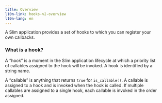 ```yaml
---
title: Overview
l10n-link: hooks-v2-overview
l10n-lang: en
---
```

A Slim application provides a set of hooks to which you can register your own callbacks.

### What is a hook?

A “hook” is a moment in the Slim application lifecycle at which a priority list of callables assigned to the hook
will be invoked. A hook is identified by a string name.

A “callable” is anything that returns `true` for `is_callable()`. A callable is assigned to a hook and is invoked
when the hook is called. If multiple callables are assigned to a single hook, each callable is invoked in the order
assigned.
